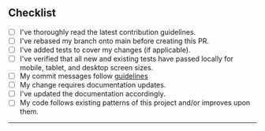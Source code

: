 <!--- Ensure PR title matches issue title -->
<!-- For example: -->
<!-- Issue -> fix(portal/header): clicking resources button goes to sponsors page instead of resources page -->
<!-- Branch -> mfarabi/fix/157-clicking-resources-button-goes-to-sponsors-page-instead-of-resources-page -->
<!-- Pull Request -> fix(portal/header): clicking resources button goes to sponsors page instead of resources page -->

## Checklist

<!--- Go over all the following points, and put an `x` in all the boxes that apply. -->
<!--- If you're unsure about any of these, don't hesitate to ask. We're here to help. -->

- [ ] I've thoroughly read the latest contribution guidelines.
- [ ] I've rebased my branch onto main before creating this PR.
- [ ] I've added tests to cover my changes (if applicable).
- [ ] I've verified that all new and existing tests have passed locally for mobile, tablet, and desktop screen sizes.
- [ ] My commit messages follow [guidelines](https://docs.cuhacking.ca/concepts/conventional-commits)
- [ ] My change requires documentation updates.
- [ ] I've updated the documentation accordingly.
- [ ] My code follows existing patterns of this project and/or improves upon them.

---

<!-- ## Screenshots (if applicable) -->

<!-- | Before             | After             | -->
<!-- | ------------------ | ----------------- | -->
<!-- | Before screenshots | After screenshots | -->
